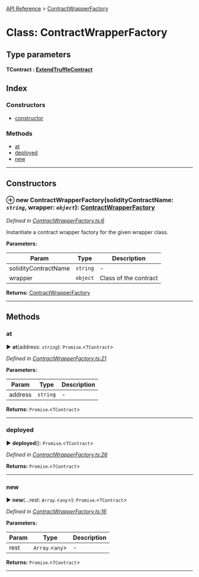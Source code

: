 [API Reference](../README.md) > [ContractWrapperFactory](../classes/ContractWrapperFactory.md)



# Class: ContractWrapperFactory

## Type parameters
#### TContract :  [ExtendTruffleContract](ExtendTruffleContract.md)
## Index

### Constructors

* [constructor](ContractWrapperFactory.md#constructor)


### Methods

* [at](ContractWrapperFactory.md#at)
* [deployed](ContractWrapperFactory.md#deployed)
* [new](ContractWrapperFactory.md#new)



---
## Constructors
<a id="constructor"></a>


### ⊕ **new ContractWrapperFactory**(solidityContractName: *`string`*, wrapper: *`object`*): [ContractWrapperFactory](ContractWrapperFactory.md)


*Defined in [ContractWrapperFactory.ts:6](https://github.com/daostack/arc.js/blob/61e5f90/lib/ContractWrapperFactory.ts#L6)*



Instantiate a contract wrapper factory for the given wrapper class.


**Parameters:**

| Param | Type | Description |
| ------ | ------ | ------ |
| solidityContractName | `string`   |  - |
| wrapper | `object`   |  Class of the contract |





**Returns:** [ContractWrapperFactory](ContractWrapperFactory.md)

---


## Methods
<a id="at"></a>

###  at

► **at**(address: *`string`*): `Promise`.<`TContract`>



*Defined in [ContractWrapperFactory.ts:21](https://github.com/daostack/arc.js/blob/61e5f90/lib/ContractWrapperFactory.ts#L21)*



**Parameters:**

| Param | Type | Description |
| ------ | ------ | ------ |
| address | `string`   |  - |





**Returns:** `Promise`.<`TContract`>





___

<a id="deployed"></a>

###  deployed

► **deployed**(): `Promise`.<`TContract`>



*Defined in [ContractWrapperFactory.ts:26](https://github.com/daostack/arc.js/blob/61e5f90/lib/ContractWrapperFactory.ts#L26)*





**Returns:** `Promise`.<`TContract`>





___

<a id="new"></a>

###  new

► **new**(...rest: *`Array`.<`any`>*): `Promise`.<`TContract`>



*Defined in [ContractWrapperFactory.ts:16](https://github.com/daostack/arc.js/blob/61e5f90/lib/ContractWrapperFactory.ts#L16)*



**Parameters:**

| Param | Type | Description |
| ------ | ------ | ------ |
| rest | `Array`.<`any`>   |  - |





**Returns:** `Promise`.<`TContract`>





___


